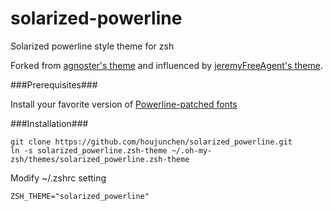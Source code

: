 # solarized-powerline
Solarized powerline style theme for zsh

Forked from [agnoster's theme](https://gist.github.com/3712874) and influenced by [jeremyFreeAgent's theme](https://github.com/jeremyFreeAgent/oh-my-zsh-powerline-theme).

###Prerequisites###

Install your favorite version of
[Powerline-patched fonts](https://github.com/Lokaltog/powerline-fonts)

###Installation###

```
git clone https://github.com/houjunchen/solarized_powerline.git
ln -s solarized_powerline.zsh-theme ~/.oh-my-zsh/themes/solarized_powerline.zsh-theme
```

Modify ~/.zshrc setting

```
ZSH_THEME="solarized_powerline"
```

